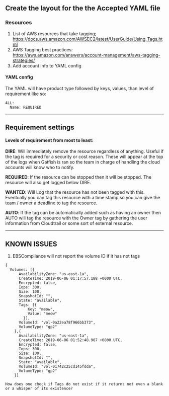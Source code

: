 ## Create the layout for the the Accepted YAML file
### Resources
1. List of AWS resources that take tagging; https://docs.aws.amazon.com/AWSEC2/latest/UserGuide/Using_Tags.html
2. AWS Tagging best practices: https://aws.amazon.com/answers/account-management/aws-tagging-strategies/
3. Add account info to YAML config

#### YAML config 
The YAML will have product type followed by keys, values, than level of requirement like so:

```
ALL:
  Name: REQUIRED    
```

---

## Requirement settings
#### Levels of requirement from most to least:

**DIRE**: Will immediately remove the resource regardless of anything. Useful if the tag is required for a security or cost reason. These will appear at the top of the logs when Gatfish is ran so the team in charge of handling the cloud accounts will know who to notify.

**REQUIRED**: If the resource can be stopped then it will be stopped. The resource will also get logged below DIRE.

**WANTED**: Will Log that the resource has not been tagged with this. Eventually you can tag this resource with a time stamp so you can give the team / owner a deadline to tag the resource.

**AUTO**: If the tag can be automatically added such as having an owner then AUTO will tag the resource with the Owner tag by gathering the user information from Cloudtrail or some sort of external resource.

---

## KNOWN ISSUES

1. EBSCompliance will not report the volume ID if it has not tags
```
{
  Volumes: [{
      AvailabilityZone: "us-east-1a",
      CreateTime: 2019-06-06 01:17:57.188 +0000 UTC,
      Encrypted: false,
      Iops: 300,
      Size: 100,
      SnapshotId: "",
      State: "available",
      Tags: [{
          Key: "meow",
          Value: "meow"
        }],
      VolumeId: "vol-0a22ea78f966bb373",
      VolumeType: "gp2"
    },{
      AvailabilityZone: "us-east-1a",
      CreateTime: 2019-06-06 01:52:48.967 +0000 UTC,
      Encrypted: false,
      Iops: 300,
      Size: 100,
      SnapshotId: "",
      State: "available",
      VolumeId: "vol-01742c25cd145fdda",
      VolumeType: "gp2"
    }]
```
    How does one check if Tags do not exist if it returns not even a blank or a whisper of its existence? 
